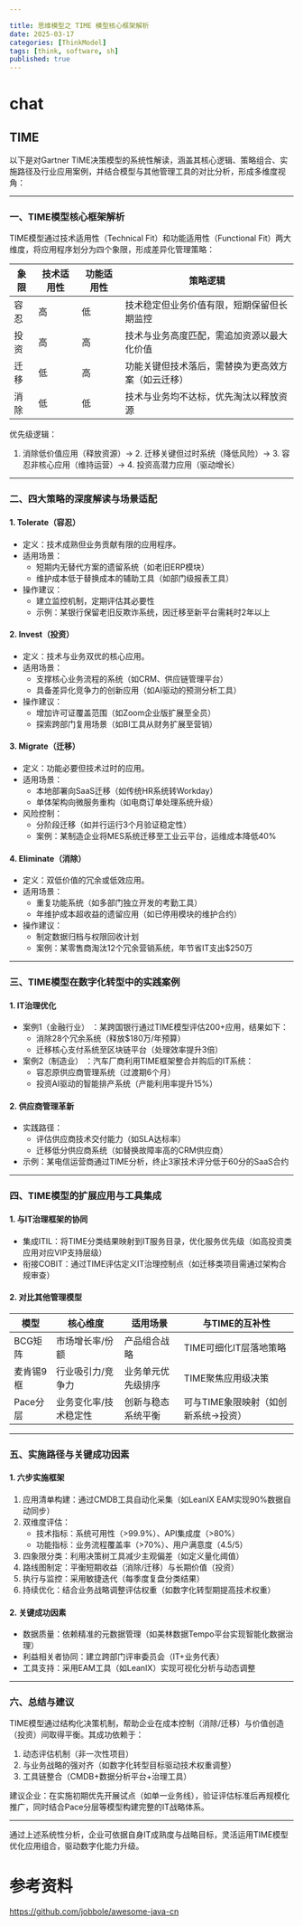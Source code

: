 ```yaml
---

title: 思维模型之 TIME 模型核心框架解析
date: 2025-03-17
categories: [ThinkModel]
tags: [think, software, sh]
published: true
---
```






# chat

## TIME

以下是对Gartner TIME决策模型的系统性解读，涵盖其核心逻辑、策略组合、实施路径及行业应用案例，并结合模型与其他管理工具的对比分析，形成多维度视角：

---
### 一、TIME模型核心框架解析
TIME模型通过技术适用性（Technical Fit）和功能适用性（Functional Fit）两大维度，将应用程序划分为四个象限，形成差异化管理策略：

| 象限       | 技术适用性 | 功能适用性 | 策略逻辑                                                                 |
|------------|------------|------------|--------------------------------------------------------------------------|
| 容忍   | 高         | 低         | 技术稳定但业务价值有限，短期保留但长期监控               |
| 投资   | 高         | 高         | 技术与业务高度匹配，需追加资源以最大化价值             |
| 迁移   | 低         | 高         | 功能关键但技术落后，需替换为更高效方案（如云迁移）     |
| 消除   | 低         | 低         | 技术与业务均不达标，优先淘汰以释放资源                      |


优先级逻辑：  
1. 消除低价值应用（释放资源）→ 2. 迁移关键但过时系统（降低风险）→ 3. 容忍非核心应用（维持运营）→ 4. 投资高潜力应用（驱动增长）

---
### 二、四大策略的深度解读与场景适配
#### 1. Tolerate（容忍）
- 定义：技术成熟但业务贡献有限的应用程序。
- 适用场景：  
  - 短期内无替代方案的遗留系统（如老旧ERP模块）  
  - 维护成本低于替换成本的辅助工具（如部门级报表工具）
- 操作建议：  
  - 建立监控机制，定期评估其必要性  
  - 示例：某银行保留老旧反欺诈系统，因迁移至新平台需耗时2年以上

#### 2. Invest（投资）
- 定义：技术与业务双优的核心应用。
- 适用场景：  
  - 支撑核心业务流程的系统（如CRM、供应链管理平台）  
  - 具备差异化竞争力的创新应用（如AI驱动的预测分析工具）
- 操作建议：  
  - 增加许可证覆盖范围（如Zoom企业版扩展至全员）  
  - 探索跨部门复用场景（如BI工具从财务扩展至营销）

#### 3. Migrate（迁移）
- 定义：功能必要但技术过时的应用。
- 适用场景：  
  - 本地部署向SaaS迁移（如传统HR系统转Workday）  
  - 单体架构向微服务重构（如电商订单处理系统升级）
- 风险控制：  
  - 分阶段迁移（如并行运行3个月验证稳定性）  
  - 案例：某制造企业将MES系统迁移至工业云平台，运维成本降低40%

#### 4. Eliminate（消除）
- 定义：双低价值的冗余或低效应用。
- 适用场景：  
  - 重复功能系统（如多部门独立开发的考勤工具）  
  - 年维护成本超收益的遗留应用（如已停用模块的维护合约）
- 操作建议：  
  - 制定数据归档与权限回收计划  
  - 案例：某零售商淘汰12个冗余营销系统，年节省IT支出$250万

---
### 三、TIME模型在数字化转型中的实践案例
#### 1. IT治理优化
- 案例1（金融行业） ：某跨国银行通过TIME模型评估200+应用，结果如下：  
  - 消除28个冗余系统（释放$180万/年预算）  
  - 迁移核心支付系统至区块链平台（处理效率提升3倍）
- 案例2（制造业） ：汽车厂商利用TIME框架整合并购后的IT系统：  
  - 容忍原供应商管理系统（过渡期6个月）  
  - 投资AI驱动的智能排产系统（产能利用率提升15%）

#### 2. 供应商管理革新
- 实践路径：  
  - 评估供应商技术交付能力（如SLA达标率）  
  - 迁移低分供应商系统（如替换故障率高的CRM供应商）
- 示例：某电信运营商通过TIME分析，终止3家技术评分低于60分的SaaS合约

---
### 四、TIME模型的扩展应用与工具集成
#### 1. 与IT治理框架的协同
- 集成ITIL：将TIME分类结果映射到IT服务目录，优化服务优先级（如高投资类应用对应VIP支持层级）  
- 衔接COBIT：通过TIME评估定义IT治理控制点（如迁移类项目需通过架构合规审查）

#### 2. 对比其他管理模型

| 模型           | 核心维度               | 适用场景                          | 与TIME的互补性                     |
|----------------|------------------------|-----------------------------------|-------------------------------------|
| BCG矩阵    | 市场增长率/份额        | 产品组合战略                      | TIME可细化IT层落地策略        |
| 麦肯锡9框  | 行业吸引力/竞争力      | 业务单元优先级排序                | TIME聚焦应用级决策            |
| Pace分层   | 业务变化率/技术稳定性  | 创新与稳态系统平衡                | 可与TIME象限映射（如创新系统→投资） |


---
### 五、实施路径与关键成功因素
#### 1. 六步实施框架
1. 应用清单构建：通过CMDB工具自动化采集（如LeanIX EAM实现90%数据自动同步）  
2. 双维度评估：  
   - 技术指标：系统可用性（>99.9%）、API集成度（>80%）  
   - 功能指标：业务流程覆盖率（>70%）、用户满意度（4.5/5）  
3. 四象限分类：利用决策树工具减少主观偏差（如定义量化阈值）  
4. 路线图制定：平衡短期收益（消除/迁移）与长期价值（投资）  
5. 执行与监控：采用敏捷迭代（每季度复盘分类结果）  
6. 持续优化：结合业务战略调整评估权重（如数字化转型期提高技术权重）

#### 2. 关键成功因素
- 数据质量：依赖精准的元数据管理（如美林数据Tempo平台实现智能化数据治理）  
- 利益相关者协同：建立跨部门评审委员会（IT+业务代表）  
- 工具支持：采用EAM工具（如LeanIX）实现可视化分析与动态调整

---
### 六、总结与建议
TIME模型通过结构化决策机制，帮助企业在成本控制（消除/迁移）与价值创造（投资）间取得平衡。其成功依赖于：  
1. 动态评估机制（非一次性项目）  
2. 与业务战略的强对齐（如数字化转型目标驱动技术权重调整）  
3. 工具链整合（CMDB+数据分析平台+治理工具）  

建议企业：在实施初期优先开展试点（如单一业务线），验证评估标准后再规模化推广，同时结合Pace分层等模型构建完整的IT战略体系。

--- 
通过上述系统性分析，企业可依据自身IT成熟度与战略目标，灵活运用TIME模型优化应用组合，驱动数字化能力升级。

# 参考资料

https://github.com/jobbole/awesome-java-cn

